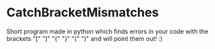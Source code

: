 # CatchBracketMismatches
Short program made in python which finds errors in your code with the brackets "[" "]" "{" "}" "(" ")" and will point them out! :) 
